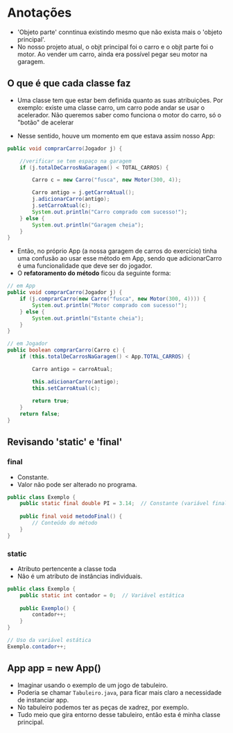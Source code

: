 # Anotações

- 'Objeto parte' conntinua existindo mesmo que não exista mais o 'objeto principal'.
- No nosso projeto atual, o objt principal foi o carro e o objt parte foi o motor. Ao vender um carro, ainda era possível pegar seu motor na garagem.


## O que é que cada classe faz
- Uma classe tem que estar bem definida quanto as suas atribuições. Por exemplo: existe uma classe carro, um carro pode andar se usar o acelerador. Não queremos saber como funciona o motor do carro, só o "botão" de acelerar

- Nesse sentido, houve um momento em que estava assim nosso App:

```java
public void comprarCarro(Jogador j) {

    //verificar se tem espaço na garagem
    if (j.totalDeCarrosNaGaragem() < TOTAL_CARROS) {

        Carro c = new Carro("fusca", new Motor(300, 4));

        Carro antigo = j.getCarroAtual();
        j.adicionarCarro(antigo);
        j.setCarroAtual(c);
        System.out.println("Carro comprado com sucesso!");
    } else {
        System.out.println("Garagem cheia");
    }
}
```

- Então, no próprio App (a nossa garagem de carros do exercício) tinha uma confusão ao usar esse método em App, sendo que adicionarCarro é uma funcionalidade que deve ser do jogador.
- O **refatoramento do método** ficou da seguinte forma:

```java
// em App
public void comprarCarro(Jogador j) {
    if (j.comprarCarro(new Carro("fusca", new Motor(300, 4)))) {
        System.out.println("Motor comprado com sucesso!");
    } else {
        System.out.println("Estante cheia");
    }
}
```

```java
// em Jogador
public boolean comprarCarro(Carro c) {
    if (this.totalDeCarrosNaGaragem() < App.TOTAL_CARROS) {

        Carro antigo = carroAtual;

        this.adicionarCarro(antigo);
        this.setCarroAtual(c);
        
        return true;
    } 
    return false;
}
```

## Revisando 'static' e 'final'

### final
- Constante.
- Valor não pode ser alterado no programa.

```java
public class Exemplo {
    public static final double PI = 3.14;  // Constante (variável final)
    
    public final void metodoFinal() {
        // Conteúdo do método
    }
}
```

### static
- Atributo pertencente a classe toda
- Não é um atributo de instâncias individuais.

```java
public class Exemplo {
    public static int contador = 0;  // Variável estática
    
    public Exemplo() {
        contador++;
    }
}

// Uso da variável estática
Exemplo.contador++;
```

## App app = new App()
- Imaginar usando o exemplo de um jogo de tabuleiro.
- Poderia se chamar `Tabuleiro.java`, para ficar mais claro a necessidade de instanciar app. 
- No tabuleiro podemos ter as peças de xadrez, por exemplo.
- Tudo meio que gira entorno desse tabuleiro, então esta é minha classe principal.